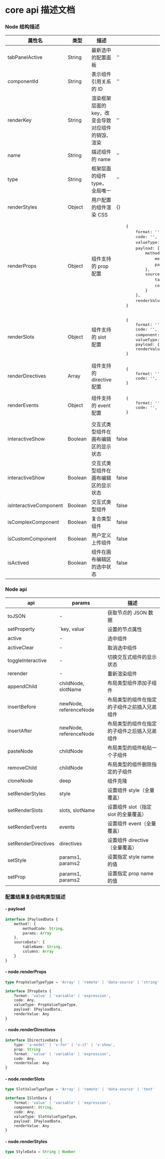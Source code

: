 # core api 描述文档

### Node 结构描述

<table style="width: 100%">
    <thead>
        <tr>
            <th>属性名</th>
            <th>类型</th>
            <th>描述</th>
            <th>结构说明</th>
        </tr>
    </thead>
    <tbody>
        <tr>
            <td>tabPanelActive</td>
            <td>String</td>
            <td>最新选中的配置面板</td>
            <td>''</td>
        </tr>
        <tr>
            <td>componentId</td>
            <td>String</td>
            <td>表示组件引用关系的 ID</td>
            <td>''</td>
        </tr>
        <tr>
            <td>renderKey</td>
            <td>String</td>
            <td>渲染框架层面的 key，改变会导致对应组件的销毁、渲染</td>
            <td>''</td>
        </tr>
        <tr>
            <td>name</td>
            <td>String</td>
            <td>描述组件的 name</td>
            <td>''</td>
        </tr>
        <tr>
            <td>type</td>
            <td>String</td>
            <td>框架层面的组件 type，全局唯一</td>
            <td>''</td>
        </tr>
        <tr>
            <td>renderStyles</td>
            <td>Object</td>
            <td>用户配置的组件渲染 CSS</td>
            <td>
                {}
            </td>
        </tr>
        <tr>
            <td>renderProps</td>
            <td>Object</td>
            <td>组件支持的 prop 配置</td>
            <td>
<pre>
    {
        format: '', // 可选值（value、variable、expression）
        code: '',
        valueType: '', // format 是 value 时的值类型
        payload: {  // 存放远程函数、数据源配置相关信息
            method: {
                methodCode: '' // 函数名
                params: [] // 传递的参数
            },
            sourceData: {
                tableName: '', // 数据源表名
                columns: [] // 数据源表字段
            }
        }, 
        renderValue: '' // 作用于画布编辑区的显示效果
    }
</pre>
            </td>
        </tr>
        <tr>
            <td>renderSlots</td>
            <td>Object</td>
            <td>组件支持的 slot 配置</td>
            <td>
<pre>
    {
        format: '',
        code: '',
        component: '', // slot 生成的组件类型，
        valueType: '',
        payload: {},
        renderValue: ''
    }
</pre>
            </td>
        </tr>
        <tr>
            <td>renderDirectives</td>
            <td>Array</td>
            <td>组件支持的 directive 配置</td>
            <td>
<pre>
    {
        format: '',
        code: '',
    }
</pre>
            </td>
        </tr>
        <tr>
            <td>renderEvents</td>
            <td>Object</td>
            <td>组件支持的 event 配置</td>
            <td>
<pre>
    {
        format: '',
        code: '',
    }
</pre>
            </td>
        </tr>
        <tr>
            <td>interactiveShow</td>
            <td>Boolean</td>
            <td>交互式类型组件在画布编辑区的显示状态</td>
            <td>false</td>
        </tr>
        <tr>
            <td>interactiveShow</td>
            <td>Boolean</td>
            <td>交互式类型组件在画布编辑区的显示状态</td>
            <td>false</td>
        </tr>
        <tr>
            <td>isInteractiveComponent</td>
            <td>Boolean</td>
            <td>交互式类型组件</td>
            <td>false</td>
        </tr>
        <tr>
            <td>isComplexComponent</td>
            <td>Boolean</td>
            <td>复合类型组件</td>
            <td>false</td>
        </tr>
        <tr>
            <td>isCustomComponent</td>
            <td>Boolean</td>
            <td>用户定义上传组件</td>
            <td>false</td>
        </tr>
        <tr>
            <td>isActived</td>
            <td>Boolean</td>
            <td>组件在画布编辑区的选中状态</td>
            <td>false</td>
        </tr>
    </tbody>
</table>


### Node api

<table style="width: 100%">
    <thead>
        <tr>
            <th>api</th>
            <th>params</th>
            <th>描述</th>
        </tr>
    </thead>
    <tbody>
        <tr>
            <td>toJSON</td>
            <td>-</td>
            <td>获取节点的 JSON 数据</td>
        </tr>
        <tr>
            <td>setProperty</td>
            <td>
                `key, value`
            </td>
            <td>设置的节点属性</td>
        </tr>
        <tr>
            <td>active</td>
            <td>-</td>
            <td>选中组件</td>
        </tr>
        <tr>
            <td>activeClear</td>
            <td>-</td>
            <td>取消选中组件</td>
        </tr>
        <tr>
            <td>toggleInteractive</td>
            <td>-</td>
            <td>切换交互式组件的显示状态</td>
        </tr>
        <tr>
            <td>rerender</td>
            <td>-</td>
            <td>重新渲染组件</td>
        </tr>
        <tr>
            <td>appendChild</td>
            <td>childNode, slotName</td>
            <td>布局类型组件添加子组件</td>
        </tr>
        <tr>
            <td>insertBefore</td>
            <td>newNode, referenceNode</td>
            <td>布局类型的组件在指定的子组件之前插入兄弟组件</td>
        </tr>
        <tr>
            <td>insertAfter</td>
            <td>newNode, referenceNode</td>
            <td>布局类型的组件在指定的子组件之后插入兄弟组件</td>
        </tr>
        <tr>
            <td>pasteNode</td>
            <td>childNode</td>
            <td>布局类型的组件粘贴一个子组件</td>
        </tr>
        <tr>
            <td>removeChild</td>
            <td>childNode</td>
            <td>布局类型的组件删除指定的子组件</td>
        </tr>
        <tr>
            <td>cloneNode</td>
            <td>deep</td>
            <td>组件克隆</td>
        </tr>
        <tr>
            <td>setRenderStyles</td>
            <td>style</td>
            <td>设置组件 style（全量覆盖）</td>
        </tr>
        <tr>
            <td>setRenderSlots</td>
            <td>slots, slotName</td>
            <td>设置组件 slot（指定 slot 的全量覆盖）</td>
        </tr>
        <tr>
            <td>setRenderEvents</td>
            <td>events</td>
            <td>设置组件 event（全量覆盖）</td>
        </tr>
        <tr>
            <td>setRenderDirectives</td>
            <td>directives</td>
            <td>设置组件 directive（全量覆盖）</td>
        </tr>
        <tr>
            <td>setStyle</td>
            <td>params1, params2</td>
            <td>设置指定 style name 的值</td>
        </tr>
        <tr>
            <td>setProp</td>
            <td>params1, params2</td>
            <td>设置指定 prop name 的值</td>
        </tr>
    </tbody>
</table>    


### 配置结果复杂结构类型描述

#### - payload
``` typescript
interface IPayloadData {
    method?: {
        methodCode: String,
        params: Array
    },
    sourceData?: {
        tableName: String,
        columns: Array
    }
}
```

#### - node.renderProps
``` typescript
type PropValueTypeType = 'Array' | 'remote' | 'data-source' | 'string' | 'json' | 'number'

interface IPropData {
    format: 'value' | 'variable' | 'expression',
    code: Any,
    valueType: PropValueTypeType,
    payload: IPayloadData,
    renderValue: Any
}
```

#### - node.renderDirectives
``` typescript
interface IDirectiveData {
    type: 'v-model' | 'v-for' | 'v-if' | 'v-show',
    prop: String
    format: 'value' | 'variable' | 'expression',
    code: Any,
    renderValue: Any
}
```

#### - node.renderSlots
``` typescript
type SlotValueTypeType = 'Array' | 'remote' | 'data-source' | 'text'

interface ISlotData {
    format: 'value' | 'variable' | 'expression',
    component: String,
    code: Any,
    valueType: SlotValueTypeType,
    payload: IPayloadData,
    renderValue: Any
}
```

#### - node.renderStyles
``` typescript
type StyleData = String | Number 
```

